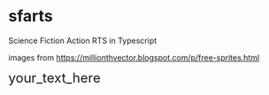 # sfarts
Science Fiction Action RTS in Typescript

images from https://millionthvector.blogspot.com/p/free-sprites.html

<font size="5">your_text_here</font>

